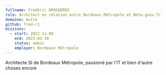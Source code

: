 ```yaml
---
fullname: Frédéric DROGUERES
role: Architect en relation entre Bordeaux Métropole et Beta.gouv.fr
domaine: Autre
github: fred-r1
missions:
  - start: 2022-11-09
    end: 2023-03-30
    status: admin
    employer: Bordeaux Métropole
---
```


Architecte SI de Bordeaux Métropole, passioné par l'IT et bien d'autre choses encore
